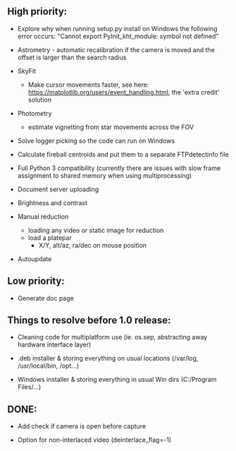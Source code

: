 
High priority:
--------------

- Explore why when running setup.py install on Windows the following error occurs: "Cannot export PyInit_kht_module: symbol not defined"

- Astrometry - automatic recalibration if the camera is moved and the offset is larger than the search radius

- SkyFit
	- Make cursor movements faster, see here: https://matplotlib.org/users/event_handling.html, the 'extra credit' solution

- Photometry
  - estimate vignetting from star movements across the FOV

- Solve logger picking so the code can run on Windows

- Calculate fireball centroids and put them to a separate FTPdetectinfo file

- Full Python 3 compatibility (currently there are issues with slow frame assignment to shared memory when using multiprocessing)

- Document server uploading

- Brightness and contrast

- Manual reduction
	- loading any video or static image for reduction
	- load a platepar
	    - X/Y, alt/az, ra/dec on mouse position


- Autoupdate


Low priority:
----------------

- Generate doc page



Things to resolve before 1.0 release:
-------------------------------------

- Cleaning code for multiplatform use (ie. os.sep, abstracting away hardware interface layer)

- .deb installer & storing everything on usual locations (/var/log, /usr/local/bin, /opt...)

- Windows installer & storing everything in usual Win dirs (C:/Program Files/...)



DONE:
-----

- Add check if camera is open before capture

- Option for non-interlaced video (deinterlace_flag=-1)
